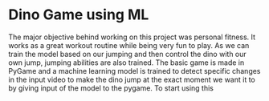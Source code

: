# Dino Game using ML

The major objective behind working on this project was personal fitness. It works as a great workout routine while being very fun to play. As we can train the model based on our jumping and then control the dino with our own jump, jumping abilities are also trained. The basic game is made in PyGame and a machine learning model is trained to detect specific changes in the input video to make the dino jump at the exact moment we want it to by giving input of the model to the pygame. To start using this 
